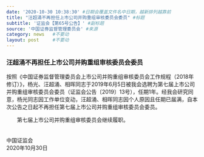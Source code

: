 ```yaml
---
date: '2020-10-30 10:38:30' #日期会覆盖文件名中日期，越新排列越靠前
title: "汪超涌不再担任上市公司并购重组审核委员会委员" #标题
subtitle: '证监会【第65号公告】' #副标题
source: '中国证券监督管理委员会' #来源
category: news   #不要动
layout: post     #不要动
---
```


### 汪超涌不再担任上市公司并购重组审核委员会委员

按照《中国证券监督管理委员会上市公司并购重组审核委员会工作规程（2018年修订）》，杨光、汪超涌、相晖同志于2019年6月5日被我会选聘为第七届上市公司并购重组审核委员会委员（证监会公告〔2019〕13号），任期1年。经我会研究同意，杨光同志因工作单位变动，汪超涌、相晖同志因个人原因且任期已届满，自本次公告之日起不再担任第七届上市公司并购重组审核委员会委员。

　　第七届上市公司并购重组审核委员会继续履职。　　 

　　　　　　　　　　　　　　　　　　　　　　　　　　　　　　　　　　　　　　　　　　　　　　　　　　　　　　　　　　　　　　　　　　　　　　　　　　　　  中国证监会　　　　　　　　　　　　　　　　　　　　　　　　　　　　　　　　　　　　　　　　　　　　　　   2020年10月30日　　　　 

　　　　　　　　　　　　　　
